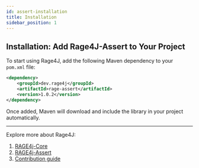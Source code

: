 ```yaml
---
id: assert-installation
title: Installation
sidebar_position: 1
---
```


## Installation: Add Rage4J-Assert to Your Project

To start using Rage4J, add the following Maven dependency to your `pom.xml` file:

``` xml
<dependency>
    <groupId>dev.rage4j</groupId>
    <artifactId>rage-assert</artifactId>
    <version>1.0.2</version>
</dependency>
```

Once added, Maven will download and include the library in your project automatically.

---

Explore more about Rage4J:

1. [RAGE4j-Core](/docs/category/rage4j-core)
3. [RAGE4j-Assert](/docs/category/rage4j-assert)
4. [Contribution guide](/docs/contribution)